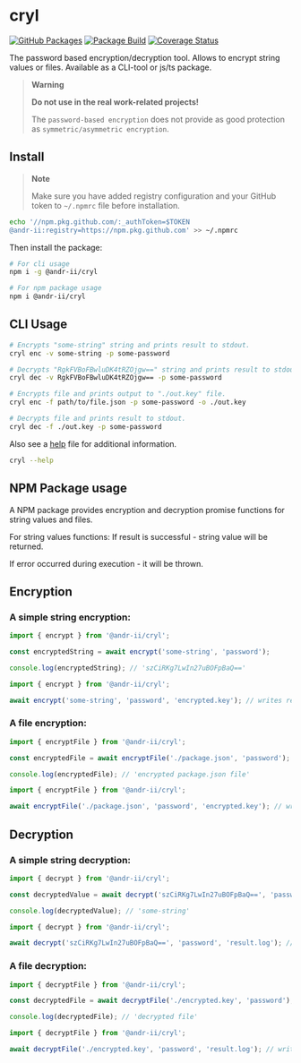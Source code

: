 # cryl

[![GitHub Packages][pkg-img]][pkg-url]
[![Package Build][build-img]][build-url]
[![Coverage Status][coverage-img]][coverage-url]

The password based encryption/decryption tool. Allows to encrypt string values or files. Available as a CLI-tool or js/ts package.

> **Warning**
>
> **Do not use in the real work-related projects!**
>
> The `password-based encryption` does not provide as good protection as `symmetric/asymmetric encryption`.

## Install

> **Note**
>
> Make sure you have added registry configuration and your GitHub token
> to `~/.npmrc` file before installation.

```bash
echo '//npm.pkg.github.com/:_authToken=$TOKEN
@andr-ii:registry=https://npm.pkg.github.com' >> ~/.npmrc
```

Then install the package:

```bash
# For cli usage
npm i -g @andr-ii/cryl

# For npm package usage
npm i @andr-ii/cryl
```

## CLI Usage

<!-- cspell:disable -->

```bash
# Encrypts "some-string" string and prints result to stdout.
cryl enc -v some-string -p some-password

# Decrypts "RgkFVBoFBwluDK4tRZOjgw==" string and prints result to stdout.
cryl dec -v RgkFVBoFBwluDK4tRZOjgw== -p some-password

# Encrypts file and prints output to "./out.key" file.
cryl enc -f path/to/file.json -p some-password -o ./out.key

# Decrypts file and prints result to stdout.
cryl dec -f ./out.key -p some-password
```

<!-- cspell:enable -->

Also see a [help](./help) file for additional information.

```bash
cryl --help
```

## NPM Package usage

A NPM package provides encryption and decryption promise functions for string values and files.

For string values functions: If result is successful - string value will be returned.

If error occurred during execution - it will be thrown.

## Encryption

### A simple string encryption:

```ts
import { encrypt } from '@andr-ii/cryl';

const encryptedString = await encrypt('some-string', 'password');

console.log(encryptedString); // 'szCiRKg7LwIn27uBOFpBaQ=='
```

```ts
import { encrypt } from '@andr-ii/cryl';

await encrypt('some-string', 'password', 'encrypted.key'); // writes result to 'encrypted.key' file;
```

### A file encryption:

```ts
import { encryptFile } from '@andr-ii/cryl';

const encryptedFile = await encryptFile('./package.json', 'password');

console.log(encryptedFile); // 'encrypted package.json file'
```

```ts
import { encryptFile } from '@andr-ii/cryl';

await encryptFile('./package.json', 'password', 'encrypted.key'); // writes result to 'encrypted.key' file;
```

## Decryption

### A simple string decryption:

```ts
import { decrypt } from '@andr-ii/cryl';

const decryptedValue = await decrypt('szCiRKg7LwIn27uBOFpBaQ==', 'password');

console.log(decryptedValue); // 'some-string'
```

```ts
import { decrypt } from '@andr-ii/cryl';

await decrypt('szCiRKg7LwIn27uBOFpBaQ==', 'password', 'result.log'); // writes result to 'result.log' file;
```

### A file decryption:

```ts
import { decryptFile } from '@andr-ii/cryl';

const decryptedFile = await decryptFile('./encrypted.key', 'password');

console.log(decryptedFile); // 'decrypted file'
```

```ts
import { decryptFile } from '@andr-ii/cryl';

await decryptFile('./encrypted.key', 'password', 'result.log'); // writes result to 'result.log' file;
```

[build-img]: https://github.com/andr-ii/cryl/actions/workflows/build.yml/badge.svg
[build-url]: https://github.com/andr-ii/cryl/actions/workflows/build.yml
[pkg-img]: https://img.shields.io/badge/version-0.3.1-blue
[pkg-url]: https://github.com/andr-ii/cryl/pkgs/npm/cryl
[coverage-img]: https://coveralls.io/repos/github/andr-ii/cryl/badge.svg?branch=master
[coverage-url]: https://coveralls.io/github/andr-ii/cryl?branch=master
